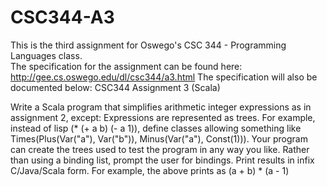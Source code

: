 CSC344-A3
=========
This is the third assignment for Oswego's CSC 344 - Programming Languages class.  
The specification for the assignment can be found here:  
http://gee.cs.oswego.edu/dl/csc344/a3.html
The specification will also be documented below:
CSC344 Assignment 3 (Scala)

Write a Scala program that simplifies arithmetic integer expressions as in assignment 2, except:
Expressions are represented as trees. For example, instead of lisp (* (+ a b) (- a 1)), define classes allowing something like Times(Plus(Var("a"), Var("b")), Minus(Var("a"), Const(1))). Your program can create the trees used to test the program in any way you like.
Rather than using a binding list, prompt the user for bindings.
Print results in infix C/Java/Scala form. For example, the above prints as (a + b) * (a - 1)
